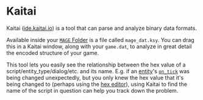 # Kaitai

Kaitai ([ide.kaitai.io](https://ide.kaitai.io)) is a tool that can parse and analyze binary data formats.

Available inside your [`MAGE` Folder](../getting_started/mage_folder) is a file called `mage_dat.ksy`. You can drag this in a Kaitai window, along with your `game.dat`, to analyze in great detail the encoded structure of your game.

This tool lets you easily see the relationship between the hex value of a script/entity_type/dialog/etc. and its name. E.g. if an [entity](../entities)'s [`on_tick`](../scripts/on_tick) was being changed unexpectedly, but you only knew the hex value that it's being changed to (perhaps using the [hex editor](../hardware/hex_editor)), using Kaitai to find the name of the script in question can help you track down the problem.
